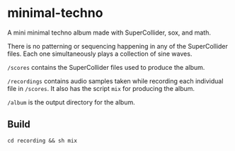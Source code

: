 # minimal-techno

A mini minimal techno album made with SuperCollider, sox, and math.

There is no patterning or sequencing happening in any of the SuperCollider files. 
Each one simultaneously plays a collection of sine waves.

`/scores` contains the SuperCollider files used to produce the album.

`/recordings` contains audio samples taken while recording each individual file in `/scores`. It also has the script `mix` for producing the album.

`/album` is the output directory for the album.

## Build

```
cd recording && sh mix
```
